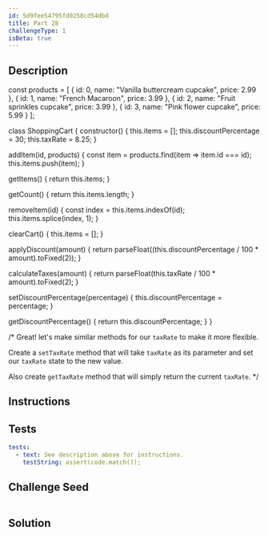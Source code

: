 ```yaml
---
id: 5d9fee54795fd0258cd54dbd
title: Part 28
challengeType: 1
isBeta: true
---
```


## Description
<section id='description'>


const products = [
  {
    id: 0,
    name: "Vanilla buttercream cupcake",
    price: 2.99
  },
  {
    id: 1,
    name: "French Macaroon",
    price: 3.99
  },
  {
    id: 2,
    name: "Fruit sprinkles cupcake",
    price: 3.99
  },
  {
    id: 3,
    name: "Pink flower cupcake",
    price: 5.99
  }
];

class ShoppingCart {
  constructor() {
    this.items = [];
    this.discountPercentage = 30;
    this.taxRate = 8.25;
  }

  addItem(id, products) {
    const item = products.find(item => item.id === id);
    this.items.push(item);
  }

  getItems() {
    return this.items;
  }
  
  getCount() {
    return this.items.length;
  }
  
  removeItem(id) {
    const index = this.items.indexOf(id);
    this.items.splice(index, 1);
  }
  
  clearCart() {
    this.items = [];
  }
  
  applyDiscount(amount) {
    return parseFloat((this.discountPercentage / 100 * amount).toFixed(2));
  }
  
  calculateTaxes(amount) {
    return parseFloat(this.taxRate / 100 * amount).toFixed(2);
  }
  
  setDiscountPercentage(percentage) {
    this.discountPercentage = percentage;
  }
  
  getDiscountPercentage() {
    return this.discountPercentage;
  }
}

/*
Great! let's make similar methods for our `taxRate` to make it more flexible.

Create a `setTaxRate` method that will take `taxRate` as its parameter and set our `taxRate` state to the new value.

Also create `getTaxRate` method that will simply return the current `taxRate`.
*/


</section>

## Instructions
<section id='instructions'>
</section>

## Tests
<section id='tests'>

```yml
tests:
  - text: See description above for instructions.
    testString: assert(code.match());

```

</section>

## Challenge Seed
<section id='challengeSeed'>

<div id='js-seed'>

```js

```

</div>
</section>


## Solution
<section id='solution'>

```js

```

</section>
